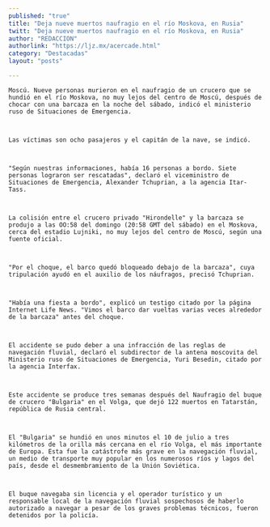 ```yaml
---
published: "true"
title: "Deja nueve muertos naufragio en el río Moskova, en Rusia"
twitt: "Deja nueve muertos naufragio en el río Moskova, en Rusia"
author: "REDACCION"
authorlink: "https://ljz.mx/acercade.html"
category: "Destacadas"
layout: "posts"

---
```



  
    Moscú. Nueve personas murieron en el naufragio de un crucero que se hundió en el río Moskova, no muy lejos del centro de Moscú, después de chocar con una barcaza en la noche del sábado, indicó el ministerio ruso de Situaciones de Emergencia.
  
  
  
    Las víctimas son ocho pasajeros y el capitán de la nave, se indicó.
  
  
  
    "Según nuestras informaciones, había 16 personas a bordo. Siete personas lograron ser rescatadas", declaró el viceministro de Situaciones de Emergencia, Alexander Tchuprian, a la agencia Itar-Tass.
  
  
  
    La colisión entre el crucero privado "Hirondelle" y la barcaza se produjo a las OO:58 del domingo (20:58 GMT del sábado) en el Moskova, cerca del estadio Lujniki, no muy lejos del centro de Moscú, según una fuente oficial.
  
  
  
    "Por el choque, el barco quedó bloqueado debajo de la barcaza", cuya tripulación ayudó en el auxilio de los náufragos, precisó Tchuprian.
  
  
  
    "Había una fiesta a bordo", explicó un testigo citado por la página Internet Life News. "Vimos el barco dar vueltas varias veces alrededor de la barcaza" antes del choque.
  
  
  
    El accidente se pudo deber a una infracción de las reglas de navegación fluvial, declaró el subdirector de la antena moscovita del Ministerio ruso de Situaciones de Emergencia, Yuri Besedin, citado por la agencia Interfax.
  
  
  
    Este accidente se produce tres semanas después del Naufragio del buque de crucero "Bulgaria" en el Volga, que dejó 122 muertos en Tatarstán, república de Rusia central.
  
  
  
    El "Bulgaria" se hundió en unos minutos el 10 de julio a tres kilómetros de la orilla más cercana en el río Volga, el más importante de Europa. Esta fue la catástrofe más grave en la navegación fluvial, un medio de transporte muy popular en los numerosos ríos y lagos del país, desde el desmembramiento de la Unión Soviética.
  
  
  
    El buque navegaba sin licencia y el operador turístico y un responsable local de la navegación fluvial sospechosos de haberlo autorizado a navegar a pesar de los graves problemas técnicos, fueron detenidos por la policía.
  

